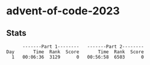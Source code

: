 # advent-of-code-2023

## Stats
```
      -------Part 1--------   -------Part 2--------
Day       Time  Rank  Score       Time  Rank  Score
  1   00:06:36  3129      0   00:56:58  6503      0
```
